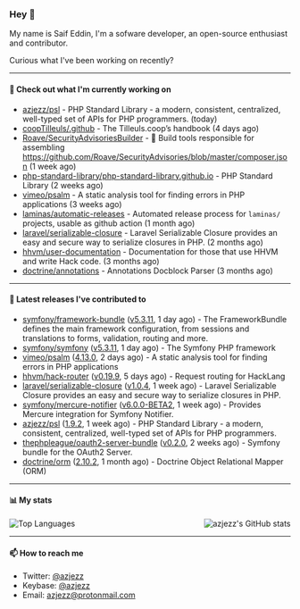 ### Hey 👋

My name is Saif Eddin, I'm a sofware developer, an open-source enthusiast and contributor.

Curious what I've been working on recently?

---

#### 👷 Check out what I'm currently working on

- [azjezz/psl](https://github.com/azjezz/psl) - PHP Standard Library - a modern, consistent, centralized, well-typed set of APIs for PHP programmers. (today)
- [coopTilleuls/.github](https://github.com/coopTilleuls/.github) - The Tilleuls.coop’s handbook (4 days ago)
- [Roave/SecurityAdvisoriesBuilder](https://github.com/Roave/SecurityAdvisoriesBuilder) - :hammer: Build tools responsible for assembling https://github.com/Roave/SecurityAdvisories/blob/master/composer.json (1 week ago)
- [php-standard-library/php-standard-library.github.io](https://github.com/php-standard-library/php-standard-library.github.io) - PHP Standard Library (2 weeks ago)
- [vimeo/psalm](https://github.com/vimeo/psalm) - A static analysis tool for finding errors in PHP applications (3 weeks ago)
- [laminas/automatic-releases](https://github.com/laminas/automatic-releases) - Automated release process for `laminas/` projects, usable as github action (1 month ago)
- [laravel/serializable-closure](https://github.com/laravel/serializable-closure) - Laravel Serializable Closure provides an easy and secure way to serialize closures in PHP. (2 months ago)
- [hhvm/user-documentation](https://github.com/hhvm/user-documentation) - Documentation for those that use HHVM and write Hack code. (3 months ago)
- [doctrine/annotations](https://github.com/doctrine/annotations) - Annotations Docblock Parser (3 months ago)

---

#### 🔭 Latest releases I've contributed to

- [symfony/framework-bundle](https://github.com/symfony/framework-bundle) ([v5.3.11](https://github.com/symfony/framework-bundle/releases/tag/v5.3.11), 1 day ago) - The FrameworkBundle defines the main framework configuration, from sessions and translations to forms, validation, routing and more.
- [symfony/symfony](https://github.com/symfony/symfony) ([v5.3.11](https://github.com/symfony/symfony/releases/tag/v5.3.11), 1 day ago) - The Symfony PHP framework
- [vimeo/psalm](https://github.com/vimeo/psalm) ([4.13.0](https://github.com/vimeo/psalm/releases/tag/4.13.0), 2 days ago) - A static analysis tool for finding errors in PHP applications
- [hhvm/hack-router](https://github.com/hhvm/hack-router) ([v0.19.9](https://github.com/hhvm/hack-router/releases/tag/v0.19.9), 5 days ago) - Request routing for HackLang
- [laravel/serializable-closure](https://github.com/laravel/serializable-closure) ([v1.0.4](https://github.com/laravel/serializable-closure/releases/tag/v1.0.4), 1 week ago) - Laravel Serializable Closure provides an easy and secure way to serialize closures in PHP.
- [symfony/mercure-notifier](https://github.com/symfony/mercure-notifier) ([v6.0.0-BETA2](https://github.com/symfony/mercure-notifier/releases/tag/v6.0.0-BETA2), 1 week ago) - Provides Mercure integration for Symfony Notifier.
- [azjezz/psl](https://github.com/azjezz/psl) ([1.9.2](https://github.com/azjezz/psl/releases/tag/1.9.2), 1 week ago) - PHP Standard Library - a modern, consistent, centralized, well-typed set of APIs for PHP programmers.
- [thephpleague/oauth2-server-bundle](https://github.com/thephpleague/oauth2-server-bundle) ([v0.2.0](https://github.com/thephpleague/oauth2-server-bundle/releases/tag/v0.2.0), 2 weeks ago) - Symfony bundle for the OAuth2 Server.
- [doctrine/orm](https://github.com/doctrine/orm) ([2.10.2](https://github.com/doctrine/orm/releases/tag/2.10.2), 1 month ago) - Doctrine Object Relational Mapper (ORM)

---

#### 📊 My stats

<img align="right" alt="azjezz's GitHub stats" src="https://github-readme-stats.vercel.app/api?username=azjezz&count_private=1&show_icons=true&" />

![Top Languages](https://github-readme-stats.vercel.app/api/top-langs/?username=azjezz)

---

#### 📫 How to reach me

- Twitter: [@azjezz](https://twitter.com/azjezz)
- Keybase: [@azjezz](https://keybase.io/azjezz)
- Email: [azjezz@protonmail.com](mailto://azjezz@protonmail.com)
